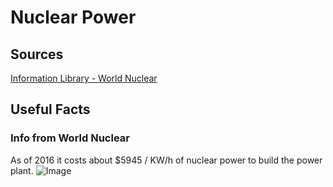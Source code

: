 # Nuclear Power

## Sources

[Information Library - World Nuclear](https://www.world-nuclear.org/information-library.aspx)

## Useful Facts

### Info from World Nuclear
As of 2016 it costs about $5945 / KW/h of nuclear power to build the power plant.
![Image](https://www.world-nuclear.org/getmedia/fe465939-9448-47cf-9134-426e2c1e236f/Challenge-investment-cost-uncertainty.png.aspx)
